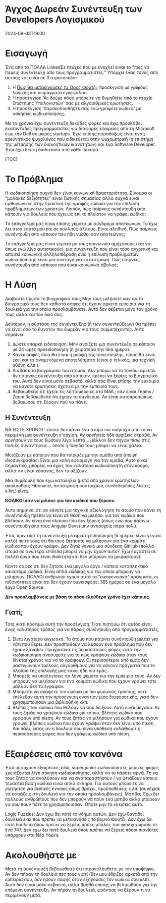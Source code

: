 # Άγχος Δωρεάν Συνέντευξη των Developers Λογισμικού

<!--category-- Interviewing -->
<datetime class="hidden">2024-09-03T19:00</datetime>

# Εισαγωγή

Ένα από τα ΠΟΛΛΑ LinkedΣε πτυχές που με ενοχλεί είναι το "πώς να πάρεις συνέντευξη από τους προγραμματιστές." Υπάρχει ένας τόνος από αυτούς και είναι σε 3 στρατόπεδα:

1. Η [Πώς θα μετακινούσες το Όρος Φούτζι;](https://amzn.to/3ZbvgBp) προσέγγιση με γρίφους λογικής και πειράγματα εγκεφάλου.
2. Η προσέγγιση 'Ας δούμε πόσα μπορείτε να θυμηθείτε από το πτυχίο Επιστήμης Υπολογιστών' σας με αλγοριθμικές ερωτήσεις.
3. Η προσέγγιση 'παρακολουθήστε σας ενώ γράφετε κώδικα' με ασκήσεις κωδικοποίησης.

Με τα χρόνια έχω συνέντευξη δεκάδες φορές και έχω προσλάβει εκατοντάδες προγραμματιστές για διάφορες εταιρείες από τη Microsoft έως την Dell σε μικρές startups. Έχω επίσης παραδόξως είναι ένας ερευνητικός ψυχολόγος που ειδικεύεται στην ψυχομετρική (η επιστήμη της μέτρησης των διανοητικών ικανοτήτων) και ένα Software Developer. Έτσι έχω δει τη διαδικασία από κάθε πλευρά.

[TOC]

# Το Πρόβλημα

Η κωδικοποίηση συχνά δεν είναι κοινωνική δραστηριότητα. Σίγουρα οι "μαλακές δεξιότητες" είναι ζωτικής σημασίας αλλά συχνά είναι ορθογωνικές στην πρακτική της γραφής κώδικα για την επίλυση προβλημάτων των χρηστών. Λοιπόν, πώς παίρνεις συνέντευξη από κάποιον για δουλειά που έχει ως επί το πλείστον να γράφει κώδικα;

Το επάγγελμά μας είναι επίσης γεμάτο με σύνδρομο απατεώνων. Το έχω δει στον εαυτό μου και σε πολλούς άλλους. Είναι αληθινό. Πώς παίρνεις συνέντευξη από κάποιον που ήδη νιώθει σαν απατεώνας;

Το επάγγελμά μας είναι γεμάτο με τους κοινωνικά αμήχανους (και ναι όπως εγώ λίγο αυτιστικούς), μια συνέντευξη που είναι τόσο αγχωτική και απαιτεί κοινωνική αλληλεπίδραση ενώ η επίλυση προβλημάτων κωδικοποίησης είναι μια συνταγή για καταστροφή. Πώς παίρνεις συνέντευξη από κάποιον που είναι κοινωνικά άβολος;

# Η Λύση

Διαβάστε πρώτα το βιογραφικό τους.Μην τους μιλήσετε καν αν το βιογραφικό τους δεν καθιστά σαφές ότι έχουν αρκετή εμπειρία για τη δουλειά για την οποία προσλαμβάνετε. Αυτό δεν σέβεται μόνο τον χρόνο τους αλλά και τον δικό σας.

Δεύτερον, η σύσταση της συνέντευξης (ή των συνεντεύξεων) θα πρέπει να είναι όσο το δυνατόν πιο δωρεάν για τους συμμετέχοντες. Αυτό σημαίνει:

1. Δώστε επαρκή ειδοποίηση. Μην ανοίξετε μια συνέντευξη σε κάποιον με 24 ώρες προειδοποίηση (ή χειρότερα την ίδια ημέρα).
2. Κάντε σαφές ποια θα είναι η μορφή της συνέντευξης, ποιος θα είναι εκεί και τα αναμενόμενα αποτελέσματα (είναι ο τελικός, μια τεχνική οθόνη κ.λπ.).
3. Διάβασε το βιογραφικό του ατόμου. Δεν μπορώ να το τονίσω αρκετά. Αν παίρνεις συνέντευξη από κάποιον, πρέπει να ξέρεις το βιογραφικό του. Αυτό δεν είναι μόνο σεβαστό, αλλά σας δίνει επίσης την ευκαιρία να κάνετε ερωτήσεις σχετικά με την εμπειρία τους.
4. Βεβαιωθείτε ότι έχετε τις λεπτομέρειες στο MAIL; εάν είναι Teams / Zoom βεβαιωθείτε ότι έχουν το σύνδεσμο. Αν είναι αυτοπροσώπως, βεβαιώσου ότι ξέρουν πού να πάνε.

## Η Συνέντευξη

ΝΑ ΕΙΣΤΕ ΧΡΟΝΟΙ · τίποτε δεν κάνει ένα άτομο πιο ανήσυχο από το να περιμένη μια συνέντευξη ν'αρχίση. Αν αργήσεις ήδη αρχίζεις στραβά. Αν αργήσουν να τους δώσουν λίγα λεπτά... μάλλον δεν πήγαν πίσω στις παλιές συναντήσεις... οπότε η παγίδα τους μπορεί να είναι χάλια.

Μοιάζουν με κάποιον που θα ταίριαζε με την ομάδα από άποψη ιδιοσυγκρασίας; Είναι μια καλή εφαρμογή για την ομάδα; Αυτό είναι σημαντικό, μπορείς να έχεις τον καλύτερο κωδικοποιητή στον κόσμο, αλλά αν είναι κόπανος, δεν το αξίζουν.

Μια συμβουλή που έχω καταλήξει (μετά από χρόνια ερωτήσεων ακολουθίας Fibonacci, αντιστροφή συστοιχιών, συνδεδεμένες λίστες κ.λπ.) είναι.

**ΚΩΔΙΚΟΙ σαν να μιλάνε για τον κωδικό που ξέρουν.**

Αυτό σημαίνει ότι αν κάνετε μια τεχνική αξιολόγηση το άτομο που κάνει τη συνέντευξη πρέπει να είναι σε θέση να μιλήσει για τον κώδικα που βλέπουν.
Αν είναι ένα πλαίσιο που δεν ξέρεις (όπως εγώ που παίρνω συνέντευξη από τους Angular Devs) μην ανησυχείς πάρα πολύ.

Έτσι, πριν από τη συνέντευξη με αρκετή ειδοποίηση (5 ημέρες είναι γενικά καλό) πείτε τους ότι θα τους ζητήσετε να μιλήσουν για ένα κομμάτι κώδικα που έχουν γράψει. Δεν ζητώ γενικά μια σύνδεση GitHub (πολλά άτομα σε ανώτερα επίπεδα μπορεί να μην έχουν αυτό? Έχω εργαστεί σε πολλά έργα που είναι ιδιόκτητα και δεν μπορούν να μοιραστούν).

Κάντε σαφές ότι δεν ζητάτε ένα μεγάλο έργο / κάποιο καταπληκτικό καινοτόμο κώδικα. Είναι απλά κώδικας για τον οποίο μπορούν να μιλήσουν. ΠΟΛΛΟΙ άνθρωποι έχουν αυτά τα "οικογενειακά" πράγματα, οι πιθανότητες είναι ότι δεν έχουν συνεισφέρει 365 ημέρες σε ένα μεγάλο έργο Open Source.

**Δεν προσλαμβάνεις με βάση το πόσο ελεύθερο χρόνο έχει κάποιος.**

## Γιατί;

Τότε γιατί προτιμώ αυτή την προσέγγιση; Γιατί πιστεύω ότι αυτός είναι ένας καλύτερος τρόπος για να πάρεις συνέντευξη από προγραμματιστές;

1. Είναι λιγότερο αγχωτικό. Το άτομο που παίρνει συνέντευξη μιλάει για κάτι που ξέρει. Δεν προσπαθούν να λύσουν ένα πρόβλημα που δεν έχουν ξαναδεί. Πραγματικά τις περισσότερες φορές κατά την κωδικοποίηση ανησυχείτε για το πώς γράφουν κώδικα όταν τους δίνεται χρόνος για να το γράψουν.
   Οι περισσότεροι από εμάς δεν μαστιγώνουν τρελούς αλγόριθμους για να κάνουν πράγματα που το πλαίσιο της επιλογής μας κάνει ήδη για εμάς.
2. Μπορείς να υπολογίσεις αν λένε ψέματα για την εμπειρία τους. Αν δεν μπορούν να μιλήσουν για ένα κομμάτι κώδικα που έχουν γράψει τότε μάλλον δεν το έγραψαν.
3. Μπορείτε να σκάψετε τον κώδικα με πιο φυσικούς τρόπους; γιατί επέλεξαν αυτή την προσέγγιση εναντίον μιας διαφορετικής, γιατί δεν χρησιμοποίησαν μια βιβλιοθήκη κλπ.
4. Βλέπεις τον κώδικα που θέλουν να σου δείξουν. Αυτό είναι μεγάλο. Αν τους ζητάς να γράψουν κώδικα επί τόπου, βλέπεις κώδικα που γράφουν υπό πίεση. Αν τους ζητάς να μιλήσουν για κώδικα που έχουν γράψει, βλέπεις κώδικα που έχουν γράψει όταν δεν είναι υπό πίεση. Και πάλι, εκτός αν η δουλειά σου είναι υπόθεση καλαθιού τις περισσότερες φορές που δεν γράφεις κώδικα υπό πίεση.

# Εξαιρέσεις από τον κανόνα

Έτσι υπάρχουν εξαιρέσεις εδώ, super junior κωδικοποιητές μερικές φορές χρειάζονται λίγη άσκηση κωδικοποίησης, αλλά να το πάρετε αργά. Το να τους ζητάς να αναλύσουν και να αναπαραστήσουν / να φτιάξουν κάποια τεράστια βάση κώδικα είναι απλά σκληρό.
Για αυτούς μπορείτε να ρωτήσετε για βασικές έννοιες όπως βρόχοι, προϋποθέσεις κ.λπ. (συνέχισε να εστιάζεις στη δουλειά για την οποία προσλαμβάνεις).
Μοτίβα; Έχω δει πολλούς ανθρώπους που δεν μπορούν να πουν ένα μοτίβο αλλά μπορούν να σου πουν πότε το χρησιμοποίησαν. Οπότε μην το κλείσεις αυτό.

Logic Puzzles; Δεν έχω δει ποτέ το νόημα αυτών. Δεν έχω ξαναδεί δουλειά εκεί που πρέπει να μετακινήσεις το βουνό Φούτζι. Δεν έχω δει ποτέ δουλειά όπου πρέπει να ξέρεις πόσες μπάλες του γκολφ χωράνε σε ένα 747. Δεν έχω δει ποτέ δουλειά όπου πρέπει να ξέρεις πόσοι πιανίστες υπάρχουν στη Νέα Υόρκη.

# Ακολουθήστε με

Μετά τη συνέντευξη βεβαιωθείτε ότι παρακολουθείτε με τον υποψήφιο. Αν δεν πήραν τη δουλειά πες τους γιατί (δεν μου έδειξες αρκετά από την εμπειρία σου, δεν ήσουν σαφής όταν εξηγούσες τον κώδικά σου κλπ).
Αυτό δεν είναι μόνο σεβαστό, αλλά βοηθά επίσης να βελτιωθούν για την επόμενη συνέντευξη.
Αν πήραν τη δουλειά, φρόντισε να ξέρουν τι να περιμένουν μετά.